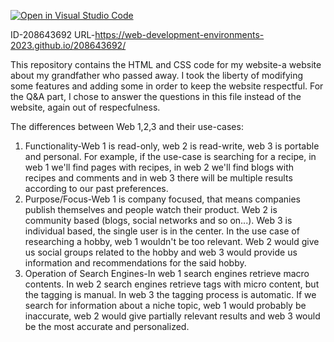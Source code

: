 [![Open in Visual Studio Code](https://classroom.github.com/assets/open-in-vscode-c66648af7eb3fe8bc4f294546bfd86ef473780cde1dea487d3c4ff354943c9ae.svg)](https://classroom.github.com/online_ide?assignment_repo_id=10533524&assignment_repo_type=AssignmentRepo)

ID-208643692
URL-https://web-development-environments-2023.github.io/208643692/

This repository contains the HTML and CSS code for my website-a website about my grandfather who passed away.
I took the liberty of modifying some features and adding some in order to keep the website respectful.
For the Q&A part, I chose to answer the questions in this file instead of the website, again out of respecfulness.

The differences between Web 1,2,3 and their use-cases:

1. Functionality-Web 1 is read-only, web 2 is read-write, web 3 is portable and personal. For example, if the use-case is searching for a recipe, in web 1 we'll find pages with recipes, in web 2 we'll find blogs with recipes and comments and in web 3 there will be multiple results according to our past preferences.
2. Purpose/Focus-Web 1 is company focused, that means companies publish themselves and people watch their product. Web 2 is community based (blogs, social networks and so on...). Web 3 is individual based, the single user is in the center. In the use case of researching a hobby, web 1 wouldn't be too relevant. Web 2 would give us social groups related to the hobby and web 3 would provide us information and recommendations for the said hobby.
3. Operation of Search Engines-In web 1 search engines retrieve macro contents. In web 2 search engines retrieve tags with micro content, but the tagging is manual. In web 3 the tagging process is automatic. If we search for information about a niche topic, web 1 would probably be inaccurate, web 2 would give partially relevant results and web 3 would be the most accurate and personalized.
